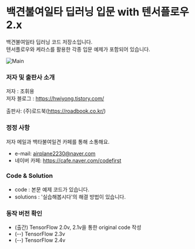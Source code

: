 ﻿# 백견불여일타 딥러닝 입문 with 텐서플로우 2.x

백견불여일타 딥러닝 코드 저장소입니다.  
텐서플로우와 케라스를 활용한 각종 입문 예제가 포함되어 있습니다.

![Main](./images/main.PNG)


### 저자 및 출판사 소개

저자 : 조휘용<br>
저자 블로그 : https://hwiyong.tistory.com/  

출판사: (주)로드북(https://roadbook.co.kr/)  

### 정정 사항

저자 메일과 백타불여일견 카페를 통해 소통해요.  
+ e-mail: airplane2230@naver.com
+ 네이버 카페: https://cafe.naver.com/codefirst

### Code & Solution
- code : 본문 예제 코드가 있습니다.
- solutions : '실습해봅시다'의 해결 방법이 있습니다.

### 동작 버전 확인
- (출간) TensorFlow 2.0v, 2.1v을 통한 original code 작성
- (--) TensorFlow 2.3v
- (--) TensorFlow 2.4v
